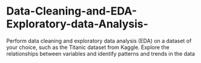# Data-Cleaning-and-EDA-Exploratory-data-Analysis-
Perform data cleaning and exploratory data analysis (EDA) on a dataset of your choice, such as the Titanic dataset from Kaggle. Explore the relationships between variables and identify patterns and trends in the data
